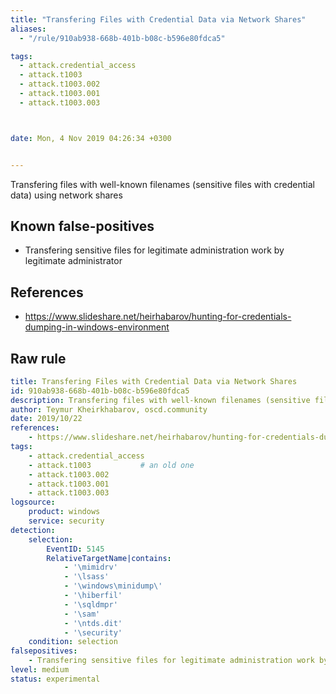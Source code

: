 ```yaml
---
title: "Transfering Files with Credential Data via Network Shares"
aliases:
  - "/rule/910ab938-668b-401b-b08c-b596e80fdca5"

tags:
  - attack.credential_access
  - attack.t1003
  - attack.t1003.002
  - attack.t1003.001
  - attack.t1003.003



date: Mon, 4 Nov 2019 04:26:34 +0300


---
```


Transfering files with well-known filenames (sensitive files with credential data) using network shares

<!--more-->


## Known false-positives

* Transfering sensitive files for legitimate administration work by legitimate administrator



## References

* https://www.slideshare.net/heirhabarov/hunting-for-credentials-dumping-in-windows-environment


## Raw rule
```yaml
title: Transfering Files with Credential Data via Network Shares
id: 910ab938-668b-401b-b08c-b596e80fdca5
description: Transfering files with well-known filenames (sensitive files with credential data) using network shares
author: Teymur Kheirkhabarov, oscd.community
date: 2019/10/22
references:
    - https://www.slideshare.net/heirhabarov/hunting-for-credentials-dumping-in-windows-environment
tags:
    - attack.credential_access
    - attack.t1003           # an old one
    - attack.t1003.002
    - attack.t1003.001
    - attack.t1003.003
logsource:
    product: windows
    service: security
detection:
    selection:
        EventID: 5145
        RelativeTargetName|contains:
            - '\mimidrv'
            - '\lsass'
            - '\windows\minidump\'
            - '\hiberfil'
            - '\sqldmpr'
            - '\sam'
            - '\ntds.dit'
            - '\security'
    condition: selection
falsepositives:
    - Transfering sensitive files for legitimate administration work by legitimate administrator
level: medium
status: experimental

```
